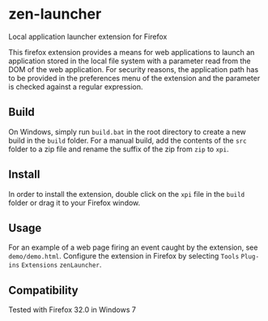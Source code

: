zen-launcher
============

Local application launcher extension for Firefox

This firefox extension provides a means for web applications to launch an application stored in the local file system with a parameter read from the DOM of the web application. For security reasons, the application path has to be provided in the preferences menu of the extension and the parameter is checked against a regular expression.

Build
-----

On Windows, simply run `build.bat` in the root directory to create a new build in the `build` folder. For a manual build, add the contents of the `src` folder to a zip file and rename the suffix of the zip from `zip` to `xpi`.

Install
-------

In order to install the extension, double click on the `xpi` file in the `build` folder or drag it to your Firefox window.

Usage
-----

For an example of a web page firing an event caught by the extension, see `demo/demo.html`. Configure the extension in Firefox by selecting `Tools` `Plug-ins` `Extensions` `zenLauncher`.

Compatibility
-------------
Tested with Firefox 32.0 in Windows 7
